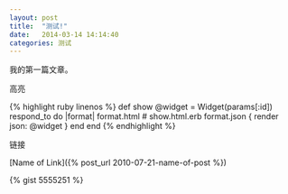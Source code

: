 ```yaml
---
layout: post
title:  "测试!"
date:   2014-03-14 14:14:40
categories: 测试
---
```


我的第一篇文章。


高亮

{% highlight ruby linenos %}
def show
  @widget = Widget(params[:id])
  respond_to do |format|
    format.html # show.html.erb
    format.json { render json: @widget }
  end
end
{% endhighlight %}


链接

[Name of Link]({% post_url 2010-07-21-name-of-post %})

{% gist 5555251 %}

